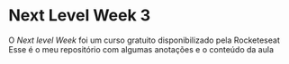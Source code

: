 # Next Level Week 3
O *Next level Week* foi um curso gratuito disponibilizado pela Rocketeseat<br>
Esse é o meu repositório com algumas anotações e o conteúdo da aula<br>

